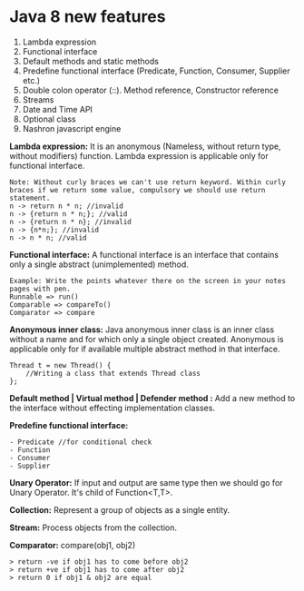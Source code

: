 # Java 8 new features
1. Lambda expression
2. Functional interface
3. Default methods and static methods
4. Predefine functional interface (Predicate, Function, Consumer, Supplier etc.)
5. Double colon operator (::). Method reference, Constructor reference
6. Streams
7. Date and Time API
8. Optional class
9. Nashron javascript engine

**Lambda expression:** It is an anonymous (Nameless, without return type, without modifiers) function. Lambda expression is applicable only for functional interface.

    Note: Without curly braces we can't use return keyword. Within curly braces if we return some value, compulsory we should use return statement.
    n -> return n * n; //invalid
    n -> {return n * n;}; //valid
    n -> {return n * n}; //invalid
    n -> {n*n;}; //invalid
    n -> n * n; //valid

**Functional interface:** A functional interface is an interface that contains only a single abstract (unimplemented) method.
    
    Example: Write the points whatever there on the screen in your notes pages with pen.
    Runnable => run()
    Comparable => compareTo()
    Comparator => compare

**Anonymous inner class:** Java anonymous inner class is an inner class without a name and for which only a single object created. Anonymous is applicable only for if available multiple abstract method in that interface. 
    
    Thread t = new Thread() {
        //Writing a class that extends Thread class
    };

**Default method | Virtual method | Defender method :** Add a new method to the interface without effecting implementation classes.

**Predefine functional interface:**
    
    - Predicate //for conditional check
    - Function
    - Consumer
    - Supplier   

**Unary Operator:** If input and output are same type then we should go for Unary Operator. It's child of Function<T,T>.

**Collection:** Represent a group of objects as a single entity.

**Stream:** Process objects from the collection.

**Comparator:** compare(obj1, obj2)

    > return -ve if obj1 has to come before obj2
    > return +ve if obj1 has to come after obj2
    > return 0 if obj1 & obj2 are equal

